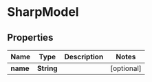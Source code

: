 
# SharpModel

## Properties
Name | Type | Description | Notes
------------ | ------------- | ------------- | -------------
**name** | **String** |  |  [optional]



